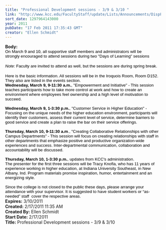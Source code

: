 ```yaml
---
title: "Professional Development sessions - 3/9 & 3/10 "
link: "http://www.kcc.edu/FacultyStaff/update/Lists/Announcements/DispForm.aspx?ID=123"
sort_date: 1297964143000
year: 2011
pubDate: "17 Feb 2011 17:35:43 GMT"
creator: "Ellen Schmidt"
---
```


<div><b>Body:</b> <div class=ExternalClass7676915E029C4497BF496606B41E5746><div>
<p class=MsoNormal style="margin:0in 0in 0pt"><span style="font-size:10pt;color:black;font-family:'Arial','sans-serif'">On March 9 and 10, all supportive staff members and administrators will be strongly encouraged to attend sessions during two &quot;Days of Learning&quot; sessions</span></p>
<p class=MsoNormal style="margin:0in 0in 0pt"><span style="font-size:10pt;color:black;font-family:'Arial','sans-serif'"></span> </p>
<p class=MsoNormal style="margin:0in 0in 0pt"><span style="font-size:10pt;color:black;font-family:'Arial','sans-serif'"><em>Note:</em> Faculty are invited to attend as well, but the sessions are during spring break.</span></p>
<p class=MsoNormal style="margin:0in 0in 0pt"><span style="font-size:10pt;color:black;font-family:'Arial','sans-serif'"></span> </p>
<p class=MsoNormal style="margin:0in 0in 0pt"><span style="font-size:10pt;color:black;font-family:'Arial','sans-serif'">Here is the basic information. All sessions will be in the Iroquois Room, Room D152. They also are listed in the events section.<br></span></p>
<p class=MsoNormal style="margin:0in 0in 0pt"><span style="font-size:10pt;color:black;font-family:'Arial','sans-serif'"><strong><span style="font-family:'Arial','sans-serif'">Wednesday, March 9, 9-11:30 a.m.</span></strong>, &quot;Empowerment and Initiative&quot; - This session teaches participants how to take more control at work and how to create an environment where employees feel ownership and a high level of motivation to succeed.</span></p><span style="font-size:10pt;color:black;font-family:'Arial','sans-serif'">
<p class=MsoNormal style="margin:0in 0in 0pt"><br><strong><span style="font-family:'Arial','sans-serif'">Wednesday, March 9, 1-3:30 p.m.</span></strong>, &quot;Customer Service in Higher Education&quot; - Focusing on the unique needs of the higher education environment, participants will identify their customers, assess their current level of service, determine barriers to good service and create a plan to raise the bar on their service offerings.</p>
<p class=MsoNormal style="margin:0in 0in 0pt"><br><strong><span style="font-family:'Arial','sans-serif'">Thursday, March 10, 9-11:30 a.m</span></strong>., &quot;Creating Collaborative Relationships with other Campus Departments&quot; - This session will focus on creating relationships with staff in other departments that emphasize positive and productive organization-wide experiences and success. Inter-departmental communication, collaboration and accountability will be discussed.</p>
<p class=MsoNormal style="margin:0in 0in 0pt"><br><strong><span style="font-family:'Arial','sans-serif'">Thursday, March 10, 1-3:30 p.m.</span></strong>, updates from KCC's administration.<br></p>
<p class=MsoNormal style="margin:0in 0in 0pt">The presenter for the first three sessions will be Tracy Knofla, who has 11 years of experience working in higher education, at Indiana University Southeast, in New Albany, Ind. Program materials promise inspiration, humor, entertainment and an energizing style. </p>
<p class=MsoNormal style="margin:0in 0in 0pt"></span> </p>
<p class=MsoNormal style="margin:0in 0in 0pt"><span style="font-size:10pt;color:black;font-family:'Arial','sans-serif'">Since the college is not closed to the public these days, please arrange your attendance with your supervisor. It is suggested to have student workers or “as-needed” staff  cover the respective areas.  </span></p></div></div></div>
<div><b>Expires:</b> 3/10/2011</div>
<div><b>Created:</b> 2/17/2011 11:35 AM</div>
<div><b>Created By:</b> Ellen Schmidt</div>
<div><b>Start Date:</b> 2/17/2011</div>
<div><b>Title:</b> Professional Development sessions - 3/9 &amp; 3/10 </div>
